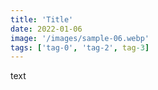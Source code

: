 ```yaml
---
title: 'Title'
date: 2022-01-06
image: '/images/sample-06.webp'
tags: ['tag-0', 'tag-2', tag-3]
---
```


text
